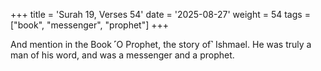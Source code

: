 +++
title = 'Surah 19, Verses 54'
date = '2025-08-27'
weight = 54
tags = ["book", "messenger", "prophet"]
+++

And mention in the Book ˹O Prophet, the story of˺ Ishmael. He was truly a man of his word, and was a messenger and a prophet.